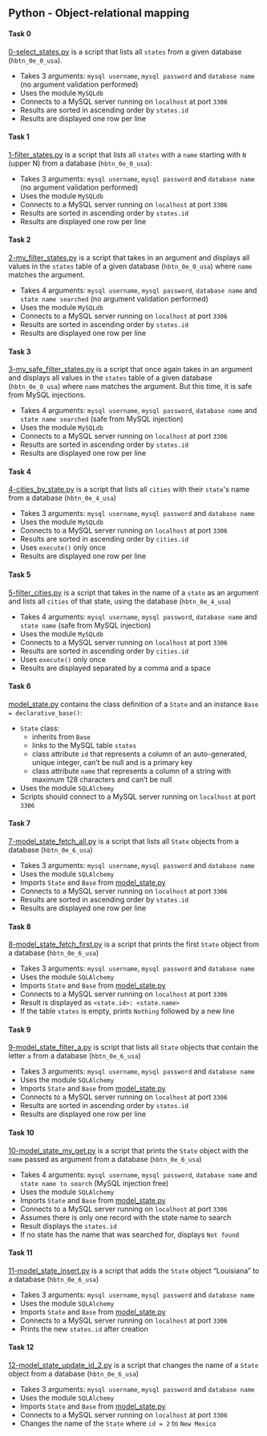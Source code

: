 ## Python - Object-relational mapping

#### Task 0
[0-select_states.py](0-select_states.py) is a script that lists all `states` from a given database (`hbtn_0e_0_usa`).
- Takes 3 arguments: `mysql username`, `mysql password` and `database name` (no argument validation performed)
- Uses the module `MySQLdb`
- Connects to a MySQL server running on `localhost` at port `3306`
- Results are sorted in ascending order by `states.id`
- Results are displayed one row per line

#### Task 1
[1-filter_states.py](1-filter_states.py) is a script that lists all `states` with a `name` starting with `N` (upper N) from a database (`hbtn_0e_0_usa`):
- Takes 3 arguments: `mysql username`, `mysql password` and `database name` (no argument validation performed)
- Uses the module `MySQLdb`
- Connects to a MySQL server running on `localhost` at port `3306`
- Results are sorted in ascending order by `states.id`
- Results are displayed one row per line

#### Task 2
[2-my_filter_states.py](2-my_filter_states.py) is a script that takes in an argument and displays all values in the `states` table of a given database (`hbtn_0e_0_usa`) where `name` matches the argument.
- Takes 4 arguments: `mysql username`, `mysql password`, `database name` and `state name searched` (no argument validation performed)
- Uses the module `MySQLdb`
- Connects to a MySQL server running on `localhost` at port `3306`
- Results are sorted in ascending order by `states.id`
- Results are displayed one row per line

#### Task 3
[3-my_safe_filter_states.py](3-my_safe_filter_states.py) is a script that once again takes in an argument and displays all values in the `states` table of a given database (`hbtn_0e_0_usa`) where `name` matches the argument. But this time, it is safe from MySQL injections.
- Takes 4 arguments: `mysql username`, `mysql password`, `database name` and `state name searched` (safe from MySQL injection)
- Uses the module `MySQLdb`
- Connects to a MySQL server running on `localhost` at port `3306`
- Results are sorted in ascending order by `states.id`
- Results are displayed one row per line

#### Task 4
[4-cities_by_state.py](4-cities_by_state.py) is a script that lists all `cities` with their `state`'s name from a database (`hbtn_0e_4_usa`)
- Takes 3 arguments: `mysql username`, `mysql password` and `database name`
- Uses the module `MySQLdb`
- Connects to a MySQL server running on `localhost` at port `3306`
- Results are sorted in ascending order by `cities.id`
- Uses `execute()` only once
- Results are displayed one row per line

#### Task 5
[5-filter_cities.py](5-filter_cities.py) is a script that takes in the name of a `state` as an argument and lists all `cities` of that state, using the database (`hbtn_0e_4_usa`)
- Takes 4 arguments: `mysql username`, `mysql password`, `database name` and `state name` (safe from MySQL injection)
- Uses the module `MySQLdb`
- Connects to a MySQL server running on `localhost` at port `3306`
- Results are sorted in ascending order by `cities.id`
- Uses `execute()` only once
- Results are displayed separated by a comma and a space

#### Task 6
[model_state.py](model_state.py) contains the class definition of a `State` and an instance `Base = declarative_base()`:
- `State` class:
	- inherits from `Base`
	- links to the MySQL table `states`
	- class attribute `id` that represents a column of an auto-generated, unique integer, can’t be null and is a primary key
	- class attribute `name` that represents a column of a string with maximum 128 characters and can’t be null
- Uses the module `SQLAlchemy`
- Scripts should connect to a MySQL server running on `localhost` at port `3306`

#### Task 7
[7-model_state_fetch_all.py](7-model_state_fetch_all.py) is a script that lists all `State` objects from a database (`hbtn_0e_6_usa`)
- Takes 3 arguments: `mysql username`, `mysql password` and `database name`
- Uses the module `SQLAlchemy`
- Imports `State` and `Base` from [model_state.py](model_state.py)
- Connects to a MySQL server running on `localhost` at port `3306`
- Results are sorted in ascending order by `states.id`
- Results are displayed one row per line

#### Task 8
[8-model_state_fetch_first.py](8-model_state_fetch_first.py) is a script that prints the first `State` object from a database (`hbtn_0e_6_usa`)
- Takes 3 arguments: `mysql username`, `mysql password` and `database name`
- Uses the module `SQLAlchemy`
- Imports `State` and `Base` from [model_state.py](model_state.py)
- Connects to a MySQL server running on `localhost` at port `3306`
- Result is displayed as `<state.id>: <state.name>`
- If the table `states` is empty, prints `Nothing` followed by a new line

#### Task 9
[9-model_state_filter_a.py](9-model_state_filter_a.py) is script that lists all `State` objects that contain the letter `a` from a database (`hbtn_0e_6_usa`)
- Takes 3 arguments: `mysql username`, `mysql password` and `database name`
- Uses the module `SQLAlchemy`
- Imports `State` and `Base` from [model_state.py](model_state.py)
- Connects to a MySQL server running on `localhost` at port `3306`
- Results are sorted in ascending order by `states.id`
- Results are displayed one row per line

#### Task 10
[10-model_state_my_get.py](10-model_state_my_get.py) is a script that prints the `State` object with the `name` passed as argument from a database (`hbtn_0e_6_usa`)
- Takes 4 arguments: `mysql username`, `mysql password`, `database name` and `state name to search` (MySQL injection free)
- Uses the module `SQLAlchemy`
- Imports `State` and `Base` from [model_state.py](model_state.py)
- Connects to a MySQL server running on `localhost` at port `3306`
- Assumes there is only one record with the state name to search
- Result displays the `states.id`
- If no state has the name that was searched for, displays `Not found`

#### Task 11
[11-model_state_insert.py](11-model_state_insert.py) is a script that adds the `State` object “Louisiana” to a database (`hbtn_0e_6_usa`)
- Takes 3 arguments: `mysql username`, `mysql password` and `database name`
- Uses the module `SQLAlchemy`
- Imports `State` and `Base` from [model_state.py](model_state.py)
- Connects to a MySQL server running on `localhost` at port `3306`
- Prints the new `states.id` after creation

#### Task 12
[12-model_state_update_id_2.py](12-model_state_update_id_2.py) is a script that changes the name of a `State` object from a database (`hbtn_0e_6_usa`)
- Takes 3 arguments: `mysql username`, `mysql password` and `database name`
- Uses the module `SQLAlchemy`
- Imports `State` and `Base` from [model_state.py](model_state.py)
- Connects to a MySQL server running on `localhost` at port `3306`
- Changes the name of the `State` where `id = 2` to `New Mexico`
